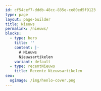 ```yaml
---
id: cf54cef7-dddb-48cc-835e-ce80ed5f9123
type: page
layout: page-builder
title: Nieuws
permalink: /nieuws/
blocks:
  - type: hero
    title: ''
    content: |-
      # Nieuws
      Nieuwsartikelen
    variant: default
  - type: recentNieuws
    title: Recente Nieuwsartikelen
seo:
  ogimage: /img/henlo-cover.png
---
```


